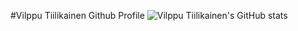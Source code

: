 #Vilppu Tiilikainen Github Profile
![Vilppu Tiilikainen's GitHub stats](https://github-readme-stats.vercel.app/api?username=OnlyGIGO)

<!--
**OnlyGIGO/OnlyGIGO** is a ✨ _special_ ✨ repository because its `README.md` (this file) appears on your GitHub profile.

Here are some ideas to get you started:

- 🔭 I’m currently working on ...
- 🌱 I’m currently learning ...
- 👯 I’m looking to collaborate on ...
- 🤔 I’m looking for help with ...
- 💬 Ask me about ...
- 📫 How to reach me: ...
- 😄 Pronouns: ...
- ⚡ Fun fact: ...
-->
